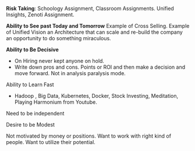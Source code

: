 **Risk Taking**: 
Schoology Assignment, Classroom Assignments. Unified Insights, Zenoti Assignment. 

**Ability to See past Today and Tomorrow**
Example of Cross Selling. Example of Unified Vision an Architecture that can scale and re-build the company an opportunity to do something miraculous. 

**Ability to Be Decisive**
- On Hiring never kept anyone on hold. 
- Write down pros and cons. Points or ROI and then make a decision and move forward. Not in analysis paralysis mode. 

Ability to Learn Fast 
- Hadoop , Big Data, Kubernetes, Docker, Stock Investing, Meditation, Playing Harmonium from Youtube. 

Need to be independent 


Desire to be Modest 



Not motivated by money or positions. Want to work with right kind of people. Want to utilize their potential. 


